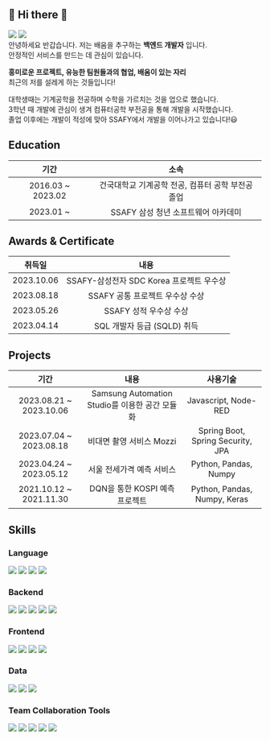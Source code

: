 ## 👋 Hi there 👋 
<img src="https://img.shields.io/badge/dondegi5@gmail.com-EA4335?style=plastic&logo=Gmail&logoColor=white"> <a href="https://zzangjaelog.tistory.com/"><img src="https://img.shields.io/badge/zzangjaelog-000000?style=plastic&logo=tistory&logoColor=white"></a>   
안녕하세요 반갑습니다.
저는 배움을 추구하는 __백엔드 개발자__ 입니다.    
안정적인 서비스를 만드는 데 관심이 있습니다.
   
__흥미로운 프로젝트, 유능한 팀원들과의 협업, 배움이 있는 자리__   
최근의 저를 설레게 하는 것들입니다!   

대학생때는 기계공학을 전공하며 수학을 가르치는 것을 업으로 했습니다.   
3학년 때 개발에 관심이 생겨 컴퓨터공학 부전공을 통해 개발을 시작했습니다.   
졸업 이후에는 개발이 적성에 맞아 SSAFY에서 개발을 이어나가고 있습니다!😃 

## Education
| 기간 | 소속 |
|:---:|:---:|
|2016.03 ~ 2023.02| 건국대학교 기계공학 전공, 컴퓨터 공학 부전공 졸업 |
|2023.01 ~| SSAFY 삼성 청년 소프트웨어 아카데미|

## Awards & Certificate
| 취득일 | 내용 |
|:---:|:---:|
|2023.10.06| SSAFY-삼성전자 SDC Korea 프로젝트 우수상|
|2023.08.18| SSAFY 공통 프로젝트 우수상 수상|
|2023.05.26| SSAFY 성적 우수상 수상|
|2023.04.14| SQL 개발자 등급 (SQLD) 취득|

## Projects
| 기간 | 내용 | 사용기술 | 
|:---:|:-----:|:---:|
|2023.08.21 ~ 2023.10.06| Samsung Automation Studio를 이용한 공간 모듈화| Javascript, Node-RED |
|2023.07.04 ~ 2023.08.18| 비대면 촬영 서비스 Mozzi | Spring Boot, Spring Security, JPA |
|2023.04.24 ~ 2023.05.12| 서울 전세가격 예측 서비스 |  Python, Pandas, Numpy |
|2021.10.12 ~ 2021.11.30| DQN을 통한 KOSPI 예측 프로젝트 | Python, Pandas, Numpy, Keras |

## Skills
### Language
<img src="https://img.shields.io/badge/Python-3776AB?style=plastic&logo=Python&logoColor=white"> <img src="https://img.shields.io/badge/Java-FFFFF?style=plastic&logo=openjdk&logoColor=white"> <img src="https://img.shields.io/badge/C++-00599C?style=plastic&logo=cplusplus&logoColor=white"> <img src="https://img.shields.io/badge/JavaScript-F7DF1E?style=plastic&logo=javascript&logoColor=white">

### Backend
<img src="https://img.shields.io/badge/Django-092E20?style=plastic&logo=Django&logoColor=white"> <img src="https://img.shields.io/badge/Spring-6DB33F?style=plastic&logo=Spring&logoColor=white"> <img src="https://img.shields.io/badge/Spring Boot-6DB33F?style=plastic&logo=Sprin Boot&logoColor=white"> <img src="https://img.shields.io/badge/Spring Security-6DB33F?style=plastic&logo=SpringSecurity&logoColor=white"> <img src="https://img.shields.io/badge/Hibernate-59666C?style=plastic&logo=hibernate&logoColor=white"> 

### Frontend
<img src="https://img.shields.io/badge/HTML-E34F26?style=plastic&logo=HTML5&logoColor=white"> <img src="https://img.shields.io/badge/CSS-1572B6?style=plastic&logo=css3&logoColor=white"> <img src="https://img.shields.io/badge/Bootstrap-7952B3?style=plastic&logo=bootstrap&logoColor=white"> <img src="https://img.shields.io/badge/Vue-4FC08D?style=plastic&logo=vuedotjs&logoColor=white">

### Data
<img src="https://img.shields.io/badge/MySQL-4479A1?style=plastic&logo=mysql&logoColor=white"> <img src="https://img.shields.io/badge/NumPy-013243?style=plastic&logo=numpy&logoColor=white"> <img src="https://img.shields.io/badge/Pandas-150458?style=plastic&logo=pandas&logoColor=white">

### Team Collaboration Tools
<img src="https://img.shields.io/badge/Git-F05032?style=plastic&logo=git&logoColor=white"> <img src="https://img.shields.io/badge/GitLab-FC6D26?style=plastic&logo=gitlab&logoColor=white"> <img src="https://img.shields.io/badge/Jira-0052CC?style=plastic&logo=jira&logoColor=white"> <img src="https://img.shields.io/badge/Notion-000000?style=plastic&logo=notion&logoColor=white"> <img src="https://img.shields.io/badge/Microsoft Teams-6264A7?style=plastic&logo=microsoftteams&logoColor=white">
